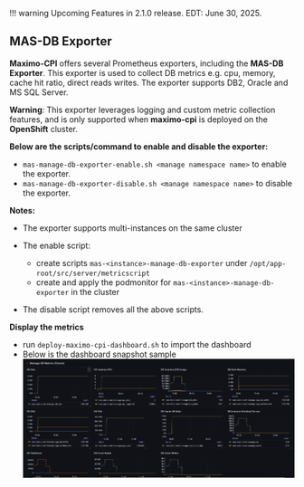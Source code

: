 !!! warning 
    Upcoming Features in 2.1.0 release. EDT: June 30, 2025. 

## MAS-DB Exporter

**Maximo-CPI** offers several Prometheus exporters, including the **MAS-DB Exporter**. This exporter is used to collect DB metrics e.g. cpu, memory, cache hit ratio, direct reads writes. The exporter supports DB2, Oracle and MS SQL Server.

**Warning**: This exporter leverages logging and custom metric collection features, and is only supported when **maximo-cpi** is deployed on the **OpenShift** cluster.

**Below are the scripts/command to enable and disable the exporter:**

- `mas-manage-db-exporter-enable.sh <manage namespace name>` to enable the exporter. 
- `mas-manage-db-exporter-disable.sh <manage namespace name>` to disable the exporter. 

**Notes:**

- The exporter supports multi-instances on the same cluster
- The enable script:
  
    -  create scripts `mas-<instance>-manage-db-exporter` under `/opt/app-root/src/server/metricscript`
    -  create and apply the podmonitor for `mas-<instance>-manage-db-exporter` in the cluster

- The disable script removes all the above scripts.
  
**Display the metrics**

- run `deploy-maximo-cpi-dashboard.sh` to import the dashboard
- Below is the dashboard snapshot sample
![alt text](mas-db-snapshot.png)
